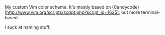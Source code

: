 My custom Vim color scheme. It's mostly based on (Candycode)[http://www.vim.org/scripts/script.php?script_id=1635], but more terminal-based.

I suck at naming stuff.
